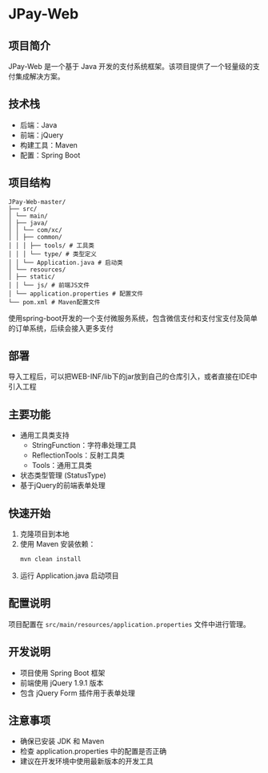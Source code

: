 # JPay-Web

## 项目简介
JPay-Web 是一个基于 Java 开发的支付系统框架。该项目提供了一个轻量级的支付集成解决方案。

## 技术栈
- 后端：Java
- 前端：jQuery
- 构建工具：Maven
- 配置：Spring Boot

## 项目结构
```
JPay-Web-master/
├── src/
│ └── main/
│ ├── java/
│ │ └── com/xc/
│ │ ├── common/
│ │ │ ├── tools/ # 工具类
│ │ │ └── type/ # 类型定义
│ │ └── Application.java # 启动类
│ └── resources/
│ ├── static/
│ │ └── js/ # 前端JS文件
│ └── application.properties # 配置文件
└── pom.xml # Maven配置文件
```

使用spring-boot开发的一个支付微服务系统，包含微信支付和支付宝支付及简单的订单系统，后续会接入更多支付
## 部署
导入工程后，可以把WEB-INF/lib下的jar放到自己的仓库引入，或者直接在IDE中引入工程

## 主要功能
- 通用工具类支持
  - StringFunction：字符串处理工具
  - ReflectionTools：反射工具类
  - Tools：通用工具类
- 状态类型管理 (StatusType)
- 基于jQuery的前端表单处理

## 快速开始
1. 克隆项目到本地
2. 使用 Maven 安装依赖：
   ```bash
   mvn clean install
   ```
3. 运行 Application.java 启动项目

## 配置说明
项目配置在 `src/main/resources/application.properties` 文件中进行管理。

## 开发说明
- 项目使用 Spring Boot 框架
- 前端使用 jQuery 1.9.1 版本
- 包含 jQuery Form 插件用于表单处理

## 注意事项
- 确保已安装 JDK 和 Maven
- 检查 application.properties 中的配置是否正确
- 建议在开发环境中使用最新版本的开发工具
